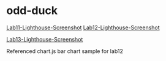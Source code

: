 # odd-duck

[Lab11-Lighthouse-Screenshot](./img.Lab11-Lighthouse-Screenshot.jpg)
[Lab12-Lighthouse-Screenshot](./img.Lab12-Lighthouse-Screenshot.jpg)

[Lab13-Lighthouse-Screenshot](./img.Lab13-Lighthouse-Screenshot.jpg)

Referenced chart.js bar chart sample for lab12

